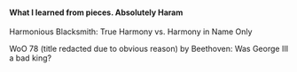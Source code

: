 #### What I learned from pieces. Absolutely Haram
Harmonious Blacksmith: True Harmony vs. Harmony in Name Only

WoO 78 (title redacted due to obvious reason) by Beethoven: Was George III a bad king?
